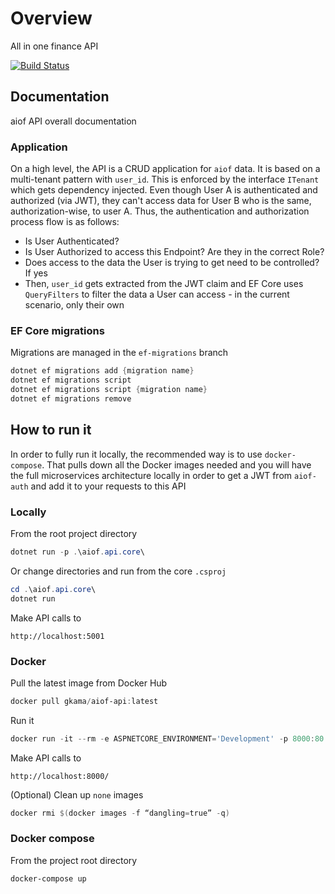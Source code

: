 # Overview

All in one finance API

[![Build Status](https://gkamacharov.visualstudio.com/gkama-cicd/_apis/build/status/kamacharovs.aiof-api?branchName=master)](https://gkamacharov.visualstudio.com/gkama-cicd/_build/latest?definitionId=20&branchName=master)

## Documentation

aiof API overall documentation

### Application

On a high level, the API is a CRUD application for `aiof` data. It is based on a multi-tenant pattern with `user_id`. This is enforced by the interface `ITenant` which gets dependency injected. Even though User A is authenticated and authorized (via JWT), they can't access data for User B who is the same, authorization-wise, to user A. Thus, the authentication and authorization process flow is as follows:

- Is User Authenticated?
- Is User Authorized to access this Endpoint? Are they in the correct Role?
- Does access to the data the User is trying to get need to be controlled? If yes
- Then, `user_id` gets extracted from the JWT claim and EF Core uses `QueryFilters` to filter the data a User can access - in the current scenario, only their own

### EF Core migrations

Migrations are managed in the `ef-migrations` branch

```powershell
dotnet ef migrations add {migration name}
dotnet ef migrations script
dotnet ef migrations script {migration name}
dotnet ef migrations remove
```

## How to run it

In order to fully run it locally, the recommended way is to use `docker-compose`. That pulls down all the Docker images needed and you will have the full microservices architecture locally in order to get a JWT from `aiof-auth` and add it to your requests to this API

### Locally

From the root project directory

```powershell
dotnet run -p .\aiof.api.core\
```

Or change directories and run from the core `.csproj`

```powershell
cd .\aiof.api.core\
dotnet run
```

Make API calls to

```text
http://localhost:5001
```

### Docker

Pull the latest image from Docker Hub

```powershell
docker pull gkama/aiof-api:latest
```

Run it

```powershell
docker run -it --rm -e ASPNETCORE_ENVIRONMENT='Development' -p 8000:80 gkama/aiof-api:latest
```

Make API calls to

```text
http://localhost:8000/
```

(Optional) Clean up `none` images

```powershell
docker rmi $(docker images -f “dangling=true” -q)
```

### Docker compose

From the project root directory

```powershell
docker-compose up
```
